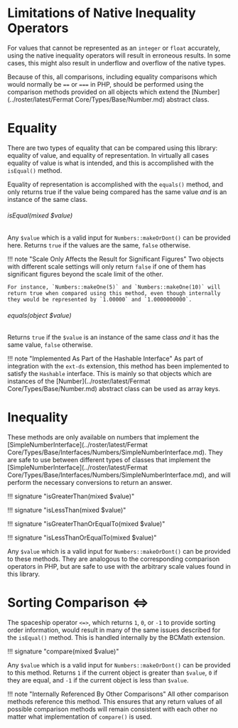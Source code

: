 # Limitations of Native Inequality Operators

For values that cannot be represented as an `integer` or `float` accurately, using the native inequality operators will result in erroneous results. In some cases, this might also result in underflow and overflow of the native types.

Because of this, all comparisons, including equality comparisons which would normally be `==` or `===` in PHP, should be performed using the comparison methods provided on all objects which extend the [Number](../roster/latest/Fermat Core/Types/Base/Number.md) abstract class.
    
# Equality

There are two types of equality that can be compared using this library: equality of value, and equality of representation. In virtually all cases equality of value is what is intended, and this is accomplished with the `isEqual()` method.

Equality of representation is accomplished with the `equals()` method, and only returns true if the value being compared has the same value *and* is an instance of the same class.

###### isEqual(mixed $value)

Any `$value` which is a valid input for `Numbers::makeOrDont()` can be provided here. Returns `true` if the values are the same, `false` otherwise.

!!! note "Scale Only Affects the Result for Significant Figures"
    Two objects with different scale settings will only return `false` if one of them has significant figures beyond the scale limit of the other.
    
    For instance, `Numbers::makeOne(5)` and `Numbers::makeOne(10)` will return true when compared using this method, even though internally they would be represented by `1.00000` and `1.0000000000`.

###### equals(object $value)

Returns `true` if the `$value` is an instance of the same class *and* it has the same value, `false` otherwise.

!!! note "Implemented As Part of the Hashable Interface"
    As part of integration with the `ext-ds` extension, this method has been implemented to satisfy the `Hashable` interface. This is mainly so that objects which are instances of the [Number](../roster/latest/Fermat Core/Types/Base/Number.md) abstract class can be used as array keys.

# Inequality

These methods are only available on numbers that implement the [SimpleNumberInterface](../roster/latest/Fermat Core/Types/Base/Interfaces/Numbers/SimpleNumberInterface.md). They are safe to use between different types of classes that implement the [SimpleNumberInterface](../roster/latest/Fermat Core/Types/Base/Interfaces/Numbers/SimpleNumberInterface.md), and will perform the necessary conversions to return an answer.

!!! signature "isGreaterThan(mixed $value)"

!!! signature "isLessThan(mixed $value)"

!!! signature "isGreaterThanOrEqualTo(mixed $value)"

!!! signature "isLessThanOrEqualTo(mixed $value)"

Any `$value` which is a valid input for `Numbers::makeOrDont()` can be provided to these methods. They are analogous to the corresponding comparison operators in PHP, but are safe to use with the arbitrary scale values found in this library.

# Sorting Comparison <=>

The spaceship operator `<=>`, which returns `1`, `0`, or `-1` to provide sorting order information, would result in many of the same issues described for the `isEqual()` method. This is handled internally by the BCMath extension.

!!! signature "compare(mixed $value)"

Any `$value` which is a valid input for `Numbers::makeOrDont()` can be provided to this method. Returns `1` if the current object is greater than `$value`, `0` if they are equal, and `-1` if the current object is less than `$value`.

!!! note "Internally Referenced By Other Comparisons"
    All other comparison methods reference this method. This ensures that any return values of all possible comparison methods will remain consistent with each other no matter what implementation of `compare()` is used.